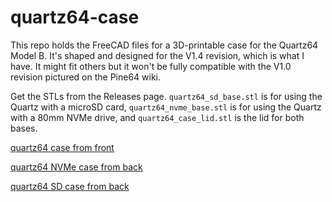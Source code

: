 # quartz64-case
This repo holds the FreeCAD files for a 3D-printable case for the
Quartz64 Model B. It's shaped and designed for the V1.4 revision,
which is what I have. It might fit others but it won't be fully
compatible with the V1.0 revision pictured on the Pine64 wiki.

Get the STLs from the Releases page. `quartz64_sd_base.stl` is for
using the Quartz with a microSD card, `quartz64_nvme_base.stl` is for
using the Quartz with a 80mm NVMe drive, and `quartz64_case_lid.stl`
is the lid for both bases.

[quartz64 case from front](images/front.jpg)

[quartz64 NVMe case from back](images/nvme_rear.jpg)

[quartz64 SD case from back](images/sd_rear.jpg)
